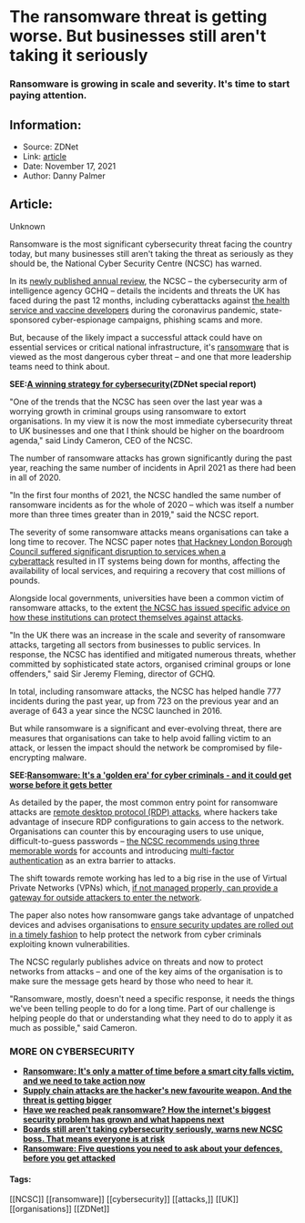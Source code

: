 # The ransomware threat is getting worse. But businesses still aren't taking it seriously
### Ransomware is growing in scale and severity. It's time to start paying attention.

## Information:
+ Source: ZDNet
+ Link: [article](https://www.zdnet.com/article/the-ransomware-threat-is-getting-worse-but-businesses-still-arent-taking-it-seriously/)
+ Date: November 17, 2021
+ Author: Danny Palmer


## Article:
Unknown

Ransomware is the most significant cybersecurity threat facing the country today, but many businesses still aren't taking the threat as seriously as they should be, the National Cyber Security Centre (NCSC) has warned. 

In its [newly published annual review](https://www.ncsc.gov.uk/news/record-number-mitigated-incidents), the NCSC – the cybersecurity arm of intelligence agency GCHQ – details the incidents and threats the UK has faced during the past 12 months, including cyberattacks against [the health service and vaccine developers](https://www.zdnet.com/article/oxford-university-biochemical-lab-involved-in-covid-19-research-targeted-by-hackers/) during the coronavirus pandemic, state-sponsored cyber-espionage campaigns, phishing scams and more.  


But, because of the likely impact a successful attack could have on essential services or critical national infrastructure, it's [ransomware](https://www.zdnet.com/article/ransomware-an-executive-guide-to-one-of-the-biggest-menaces-on-the-web/) that is viewed as the most dangerous cyber threat – and one that more leadership teams need to think about.

**SEE:**[**A winning strategy for cybersecurity**](http://www.zdnet.com/topic/a-winning-strategy-for-cybersecurity/)**(ZDNet special report)**

"One of the trends that the NCSC has seen over the last year was a worrying growth in criminal groups using ransomware to extort organisations. In my view it is now the most immediate cybersecurity threat to UK businesses and one that I think should be higher on the boardroom agenda," said Lindy Cameron, CEO of the NCSC.  

The number of ransomware attacks has grown significantly during the past year, reaching the same number of incidents in April 2021 as there had been in all of 2020. 

"In the first four months of 2021, the NCSC handled the same number of ransomware incidents as for the whole of 2020 – which was itself a number more than three times greater than in 2019," said the NCSC report. 






The severity of some ransomware attacks means organisations can take a long time to recover. The NCSC paper notes [that Hackney London Borough Council suffered significant disruption to services when a cyberattack](https://www.zdnet.com/article/months-after-this-serious-cyber-attack-stolen-data-has-been-leaked-online-by-hackers/) resulted in IT systems being down for months, affecting the availability of local services, and requiring a recovery that cost millions of pounds.  

Alongside local governments, universities have been a common victim of ransomware attacks, to the extent [the NCSC has issued specific advice on how these institutions can protect themselves against attacks](https://www.zdnet.com/article/ransomware-warning-theres-been-another-spike-in-attacks-on-schools-and-universities/). 

"In the UK there was an increase in the scale and severity of ransomware attacks, targeting all sectors from businesses to public services. In response, the NCSC has identified and mitigated numerous threats, whether committed by sophisticated state actors, organised criminal groups or lone offenders," said Sir Jeremy Fleming, director of GCHQ.  

In total, including ransomware attacks, the NCSC has helped handle 777 incidents during the past year, up from 723 on the previous year and an average of 643 a year since the NCSC launched in 2016. 


But while ransomware is a significant and ever-evolving threat, there are measures that organisations can take to help avoid falling victim to an attack, or lessen the impact should the network be compromised by file-encrypting malware. 

**SEE:**[**Ransomware: It's a 'golden era' for cyber criminals - and it could get worse before it gets better**](https://www.zdnet.com/article/ransomware-its-a-golden-era-for-cyber-criminals-and-it-could-get-worse-before-it-gets-better/)

As detailed by the paper, the most common entry point for ransomware attacks are [remote desktop protocol (RDP) attacks](https://www.zdnet.com/article/big-jump-in-rdp-attacks-as-hackers-target-staff-working-from-home/), where hackers take advantage of insecure RDP configurations to gain access to the network. Organisations can counter this by encouraging users to use unique, difficult-to-guess passwords – [the NCSC recommends using three memorable words](https://www.zdnet.com/article/want-a-strong-password-youre-probably-still-doing-it-the-wrong-way/) for accounts and introducing [multi-factor authentication](https://www.zdnet.com/article/multi-factor-authentication-use-it-for-all-the-people-that-access-your-network-all-the-time/) as an extra barrier to attacks. 

The shift towards remote working has led to a big rise in the use of Virtual Private Networks (VPNs) which, [if not managed properly, can provide a gateway for outside attackers to enter the network](https://www.zdnet.com/article/many-organisations-dont-know-how-to-manage-vpn-security-properly-and-cyber-criminals-are-taking-advantage/). 

The paper also notes how ransomware gangs take advantage of unpatched devices and advises organisations to [ensure security updates are rolled out in a timely fashion](https://www.zdnet.com/article/this-one-change-could-protect-your-systems-from-attack-so-why-dont-more-companies-do-it/) to help protect the network from cyber criminals exploiting known vulnerabilities. 

The NCSC regularly publishes advice on threats and now to protect networks from attacks – and one of the key aims of the organisation is to make sure the message gets heard by those who need to hear it. 

"Ransomware, mostly, doesn't need a specific response, it needs the things we've been telling people to do for a long time. Part of our challenge is helping people do that or understanding what they need to do to apply it as much as possible," said Cameron.  

### **MORE ON CYBERSECURITY**

* [**Ransomware: It's only a matter of time before a smart city falls victim, and we need to take action now**](https://www.zdnet.com/article/ransomware-its-only-a-matter-of-time-before-an-iot-smart-city-falls-victim-to-an-attack-if-action-isnt-taken-now/)
* [**Supply chain attacks are the hacker's new favourite weapon. And the threat is getting bigger**](https://www.zdnet.com/article/supply-chain-attacks-are-the-hackers-new-favourite-weapon-and-the-threat-is-getting-bigger/)
* [**Have we reached peak ransomware? How the internet's biggest security problem has grown and what happens next**](https://www.zdnet.com/article/have-we-reached-peak-ransomware-how-the-internets-biggest-security-problem-has-grown-and-what-happens-next/)
* [**Boards still aren't taking cybersecurity seriously, warns new NCSC boss. That means everyone is at risk**](https://www.zdnet.com/article/boardrooms-still-arent-taking-cybersecurity-seriously-and-thats-putting-everyone-at-risk-from-attacks-warns-new-ncsc-boss/)
* [**Ransomware: Five questions you need to ask about your defences, before you get attacked**](https://www.zdnet.com/article/ransomware-five-questions-you-need-to-ask-about-your-defences-before-you-get-attacked/)





#### Tags:
[[NCSC]] [[ransomware]] [[cybersecurity]] [[attacks,]] [[UK]] [[organisations]] [[ZDNet]]
